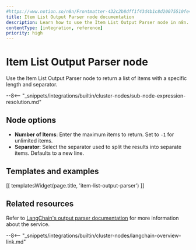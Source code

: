 ```yaml
---
#https://www.notion.so/n8n/Frontmatter-432c2b8dff1f43d4b1c8d20075510fe4
title: Item List Output Parser node documentation
description: Learn how to use the Item List Output Parser node in n8n. Follow technical documentation to integrate Item List Output Parser node into your workflows.
contentType: [integration, reference]
priority: high
---
```


# Item List Output Parser node

Use the Item List Output Parser node to return a list of items with a specific length and separator.

--8<-- "_snippets/integrations/builtin/cluster-nodes/sub-node-expression-resolution.md"

## Node options

* **Number of Items**: Enter the maximum items to return. Set to `-1` for unlimited items.
* **Separator**: Select the separator used to split the results into separate items. Defaults to a new line.

## Templates and examples

<!-- see https://www.notion.so/n8n/Pull-in-templates-for-the-integrations-pages-37c716837b804d30a33b47475f6e3780 -->
[[ templatesWidget(page.title, 'item-list-output-parser') ]]

## Related resources

Refer to [LangChain's output parser documentation](https://js.langchain.com/docs/concepts/output_parsers) for more information about the service.

--8<-- "_snippets/integrations/builtin/cluster-nodes/langchain-overview-link.md"

